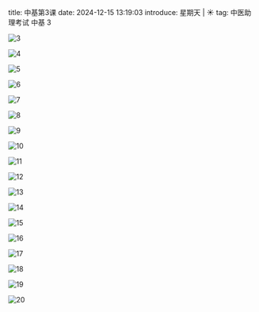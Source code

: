 title: 中基第3课
date: 2024-12-15 13:19:03
introduce: 星期天 | ☀️
tag: 中医助理考试 中基 3

![3](/static/img/2024/10/29/3.jpg)

![4](/static/img/2024/10/29/4.jpg)

![5](/static/img/2024/10/29/5.jpg)

![6](/static/img/2024/10/29/6.jpg)

![7](/static/img/2024/10/29/7.jpg)

![8](/static/img/2024/10/29/8.jpg)

![9](/static/img/2024/10/29/9.jpg)

![10](/static/img/2024/10/29/10.jpg)

![11](/static/img/2024/10/29/11.jpg)

![12](/static/img/2024/10/29/12.jpg)

![13](/static/img/2024/10/29/13.jpg)

![14](/static/img/2024/10/29/14.jpg)

![15](/static/img/2024/10/30/15.jpg)

![16](/static/img/2024/10/30/16.jpg)

![17](/static/img/2024/10/30/17.jpg)

![18](/static/img/2024/10/30/18.jpg)

![19](/static/img/2024/10/30/19.jpg)

![20](/static/img/2024/10/30/20.jpg)

